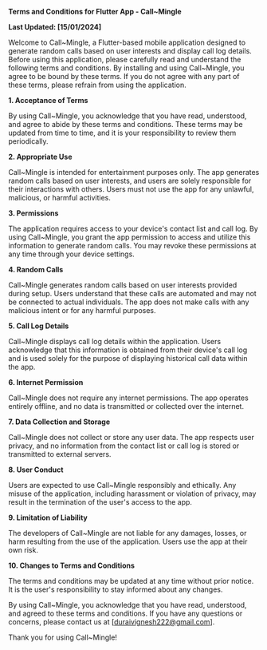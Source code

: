 **Terms and Conditions for Flutter App - Call~Mingle**

**Last Updated: [15/01/2024]**

Welcome to Call~Mingle, a Flutter-based mobile application designed to generate random calls based on user interests and display call log details. Before using this application, please carefully read and understand the following terms and conditions. By installing and using Call~Mingle, you agree to be bound by these terms. If you do not agree with any part of these terms, please refrain from using the application.

**1. Acceptance of Terms**

By using Call~Mingle, you acknowledge that you have read, understood, and agree to abide by these terms and conditions. These terms may be updated from time to time, and it is your responsibility to review them periodically.

**2. Appropriate Use**

Call~Mingle is intended for entertainment purposes only. The app generates random calls based on user interests, and users are solely responsible for their interactions with others. Users must not use the app for any unlawful, malicious, or harmful activities.

**3. Permissions**

The application requires access to your device's contact list and call log. By using Call~Mingle, you grant the app permission to access and utilize this information to generate random calls. You may revoke these permissions at any time through your device settings.

**4. Random Calls**

Call~Mingle generates random calls based on user interests provided during setup. Users understand that these calls are automated and may not be connected to actual individuals. The app does not make calls with any malicious intent or for any harmful purposes.

**5. Call Log Details**

Call~Mingle displays call log details within the application. Users acknowledge that this information is obtained from their device's call log and is used solely for the purpose of displaying historical call data within the app.

**6. Internet Permission**

Call~Mingle does not require any internet permissions. The app operates entirely offline, and no data is transmitted or collected over the internet.

**7. Data Collection and Storage**

Call~Mingle does not collect or store any user data. The app respects user privacy, and no information from the contact list or call log is stored or transmitted to external servers.

**8. User Conduct**

Users are expected to use Call~Mingle responsibly and ethically. Any misuse of the application, including harassment or violation of privacy, may result in the termination of the user's access to the app.

**9. Limitation of Liability**

The developers of Call~Mingle are not liable for any damages, losses, or harm resulting from the use of the application. Users use the app at their own risk.

**10. Changes to Terms and Conditions**

The terms and conditions may be updated at any time without prior notice. It is the user's responsibility to stay informed about any changes.

By using Call~Mingle, you acknowledge that you have read, understood, and agreed to these terms and conditions. If you have any questions or concerns, please contact us at [duraivignesh222@gmail.com].

Thank you for using Call~Mingle!